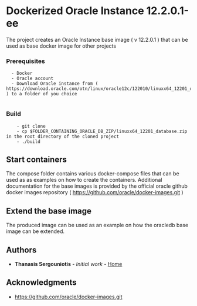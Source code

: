 # Dockerized Oracle Instance 12.2.0.1-ee 

The project creates an Oracle Instance base image ( v 12.2.0.1 ) that
can be used as base docker image for other projects 

### Prerequisites

```
  - Docker
  - Oracle account
  - Download Oracle instance from ( https://download.oracle.com/otn/linux/oracle12c/122010/linuxx64_12201_database.zip ) to a folder of you choice
   
```

### Build

```
    - git clone 
    - cp $FOLDER_CONTAINING_ORACLE_DB_ZIP/linuxx64_12201_database.zip in the root directory of the cloned project
    - ./build

```

## Start containers

The compose folder contains various docker-compose files that can be used as as examples on how to create the containers.
Additional documentation for the base images is provided by the official oracle github docker images repository ( https://github.com/oracle/docker-images.git )
 

## Extend the base image

The produced image can be used as an example on how the oracledb base image can be extended.


## Authors

* **Thanasis Sergouniotis** - *Initial work* - [Home](http://sergouniotis.com)


## Acknowledgments
* https://github.com/oracle/docker-images.git
